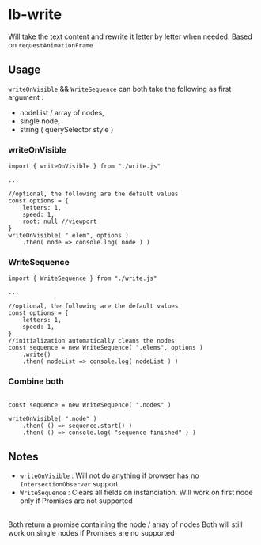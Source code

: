 # lb-write

Will take the text content and rewrite it letter by letter when needed.
Based on `requestAnimationFrame`

## Usage

`writeOnVisible` && `WriteSequence` can both take the following as first argument :
- nodeList / array of nodes,
- single node,
- string ( querySelector style )

### **writeOnVisible** 
```
import { writeOnVisible } from "./write.js"

...

//optional, the following are the default values
const options = {
	letters: 1,
	speed: 1,
	root: null //viewport
}
writeOnVisible( ".elem", options )
	.then( node => console.log( node ) )
```

### **WriteSequence** 

```
import { WriteSequence } from "./write.js"

...

//optional, the following are the default values
const options = {
	letters: 1,
	speed: 1,
}
//initialization automatically cleans the nodes
const sequence = new WriteSequence( ".elems", options ) 
	.write()
	.then( nodeList => console.log( nodeList ) )
```

###  **Combine both**

```

const sequence = new WriteSequence( ".nodes" )

writeOnVisible( ".node" )
	.then( () => sequence.start() )
	.then( () => console.log( "sequence finished" ) )
```

## Notes

- `writeOnVisible` : Will not do anything if browser has no `IntersectionObserver` support.
- `WriteSequence` : Clears all fields on instanciation. Will work on first node only if Promises are not supported
<br/>
Both return a promise containing the node / array of nodes
Both will still work on single nodes if Promises are no supported